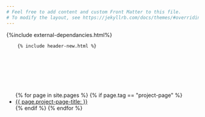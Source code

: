 ```yaml
---
# Feel free to add content and custom Front Matter to this file.
# To modify the layout, see https://jekyllrb.com/docs/themes/#overriding-theme-defaults
---
```



<html>
  <head>
    <meta charset="UTF-8">
    <title>{{page.title}}</title>
    {%include external-dependancies.html%}  
   <style>
       .page-list{
           background-color:grey;
           height:100vh;
           margin: 0px;
           padding: 0px;
           }
       .list-group{
           padding-top:100px;
           }
       .list-group-item{
           border-radius: 0px;
           }
   </style>
      
  </head>
  <body>
    
    

        {% include header-new.html %}
   
   <div class="container-fluid">    

<div class="row">
 <div class="col-xs-6">
 
 <ul class="list-group">
    {% for page in site.pages %}
    {% if page.tag == "project-page" %}
  <li class="list-group-item"><a href="{{ page.url }}">{{ page.project-page-title: }}</a></li>
    {% endif %}
    {% endfor %}
</ul>

 
 </div>     
</div>                    
</div>
                    

 
  </body>
</html>

    


    
    
        
        
          
      